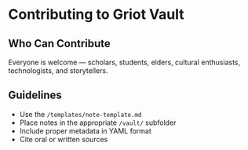 # Contributing to Griot Vault

## Who Can Contribute

Everyone is welcome — scholars, students, elders, cultural enthusiasts, technologists, and storytellers.

## Guidelines

- Use the `/templates/note-template.md`
- Place notes in the appropriate `/vault/` subfolder
- Include proper metadata in YAML format
- Cite oral or written sources
